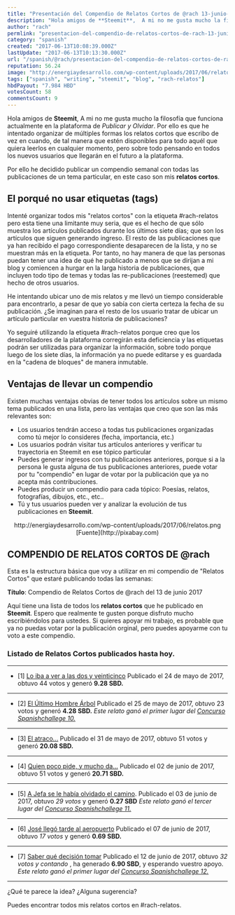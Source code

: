 ```yaml
---
title: "Presentación del Compendio de Relatos Cortos de @rach 13-junio-2017"
description: "Hola amigos de **Steemit**,  A mi no me gusta mucho la filosofía que funciona actualmente en la plataforma de *Publicar y Olvidar*. Por ello es que he..."
author: "rach"
permlink: "presentacion-del-compendio-de-relatos-cortos-de-rach-13-junio-2017"
category: "spanish"
created: "2017-06-13T10:08:39.000Z"
lastUpdate: "2017-06-13T10:13:30.000Z"
url: "/spanish/@rach/presentacion-del-compendio-de-relatos-cortos-de-rach-13-junio-2017"
reputation: 56.24
image: "http://energiaydesarrollo.com/wp-content/uploads/2017/06/relatos.png"
tags: ["spanish", "writing", "steemit", "blog", "rach-relatos"]
hbdPayout: "7.984 HBD"
votesCount: 58
commentsCount: 9
---
```


Hola amigos de **Steemit**, 
A mi no me gusta mucho la filosofía que funciona actualmente en la plataforma de *Publicar y Olvidar*. Por ello es que he intentado organizar de múltiples formas los relatos cortos que escribo de vez en cuando, de tal manera que estén disponibles para todo aquél que quiera leerlos en cualquier momento, pero sobre todo pensando en todos los nuevos usuarios que llegarán en el futuro a la plataforma. 

Por ello he decidido publicar un compendio semanal con todas las publicaciones de un tema particular, en este caso son mis **relatos cortos**. 

## El porqué no usar etiquetas (tags)
Intenté organizar todos mis "relatos cortos" con la etiqueta #rach-relatos pero esta tiene una limitante muy seria, que es el hecho de que sólo muestra los artículos publicados durante los últimos siete días; que son los artículos que siguen generando ingreso. El resto de las publicaciones que ya han recibido el pago correspondiente desaparecen de la lista, y no se muestran más en la etiqueta. Por tanto, no hay manera de que las personas puedan tener una idea de qué he publicado a menos que se dirijan a mi blog y comiencen a hurgar en la larga historia de publicaciones, que incluyen todo tipo de temas y  todas las re-publicaciones (reestemed) que hecho de otros usuarios. 

He intentando ubicar uno de mis relatos y me llevó un tiempo considerable para encontrarlo, a pesar de que yo sabía con cierta certeza la fecha de su publicación. ¿Se imaginan para el resto de los usuario tratar de ubicar un artículo particular en vuestra historia de publicaciones?

Yo seguiré utilizando la etiqueta #rach-relatos porque creo que los desarrolladores de la plataforma corregirán esta deficiencia y las etiquetas podrán ser utilizadas para organizar la información,  sobre todo porque luego de los siete días, la información ya no puede editarse y es guardada en la "cadena de bloques" de manera inmutable. 

## Ventajas de llevar un compendio

Existen muchas ventajas obvias de tener todos los artículos sobre un mismo tema publicados en una lista, pero las ventajas que creo que son las más relevantes son:

- Los usuarios tendrán acceso a todas tus publicaciones organizadas como tú mejor lo consideres (fecha, importancia, etc.)
- Los usuarios podrán visitar tus artículos anteriores y verificar tu trayectoria en Steemit en ese tópico particular
-  Puedes generar ingresos con tu publicaciones anteriores, porque si a la persona le gusta alguna de tus publicaciones anteriores, puede votar por tu "compendio" en lugar de votar por la publicación que ya no acepta más contribuciones.
- Puedes producir un compendio para cada tópico: Poesías, relatos, fotografías, dibujos, etc., etc..
- Tú y tus usuarios pueden ver y analizar la evolución de tus publicaciones en **Steemit**. 

<center>http://energiaydesarrollo.com/wp-content/uploads/2017/06/relatos.png</center>

<center>[Fuente](http://pixabay.com)</center>



## COMPENDIO DE RELATOS CORTOS DE @rach

Esta es la estructura básica que voy a utilizar en mi compendio de "Relatos Cortos" que estaré publicando todas las semanas:

**Título**: Compendio de Relatos Cortos de @rach del 13 de junio 2017

Aquí tiene una lista de todos los **relatos cortos** que he publicado en **Steemit**. Espero que realmente te gusten porque disfruto mucho escribiéndolos para ustedes. Si quieres apoyar mi trabajo, es probable que ya no puedas votar por la publicación orginal, pero puedes apoyarme con tu voto a este compendio.


### Listado de Relatos Cortos publicados hasta hoy.
---
- [1] [Lo iba a ver a las dos y veinticinco](https://steemit.com/spanish/@rach/lo-iba-a-ver-a-las-dos-y-veinticinco)
Publicado el 24  de mayo de 2017, obtuvo  44 votos y generó **9.28 SBD.**
---
- [2] [ El Último Hombre Árbol](https://steemit.com/spanishchallenge/@rach/spanishchallenge-10-entrada-1-el-ultimo-hombre-arbol)
Publicado el 25 de mayo de 2017, obtuvo 23 votos y generó **4.28 SBD.**
*Este relato ganó el primer lugar del [Concurso Spanishchallege 10.](https://steemit.com/spanish/@spanish-trail/ganadores-spanishchallenge-10-spanishchallenge-11#@rach/re-tincho-re-rach-re-spanish-trail-ganadores-spanishchallenge-10-spanishchallenge-11-20170530t171703268z)*
---
- [3] [El atraco...](https://steemit.com/spanish/@rach/relato-corto-el-atraco)
Publicado el 31 de mayo de 2017, obtuvo 51 votos y generó **20.08 SBD.**
---
- [4] [Quien poco pide, y mucho da...](https://steemit.com/spanish/@rach/relato-corto-quien-poco-pide-y-mucho-da)
Publicado el 02 de junio de 2017, obtuvo 51 votos y generó **20.71 SBD.**
---
- [5] [A Jefa se le había olvidado el camino](https://steemit.com/spanishchallenge/@rach/spanishchallenge-11-entrada-01-a-jefa-se-le-habia-olvidado-el-camino).
Publicado el 03 de junio de 2017, obtuvo *29 votos* y generó **0.27 SBD**
*Este relato ganó el tercer lugar del [Concurso Spanishchallege 11.](https://steemit.com/spanish/@spanish-trail/ganadores-spanishchallenge-11-spanishchallenge-12#@rach/re-spanish-trail-ganadores-spanishchallenge-11-spanishchallenge-12-20170606t022639949z)*
---
- [6] [José llegó tarde al aeropuerto](https://steemit.com/spanish/@rach/relato-corto-jose-llego-tarde-al-aeropuerto)
Publicado el 07 de junio de 2017, obtuvo *17 votos* y generó **0.69 SBD.**
---
- [7] [Saber qué decisión tomar](https://steemit.com/spanishchallenge/@rach/spanishchallenge-12-entrada-1-saber-que-decision-tomar)
Publicado el 12 de junio de 2017, obtuvo *32 votos y contando* ,  ha generado **6.90 SBD**, y esperando vuestro apoyo.
*Este relato ganó el primer lugar del [Concurso Spanishchallege 12.](https://steemit.com/spanish/@spanish-trail/ganadores-spanichchallenge-12-spanishchallenge-13)*
---

¿Qué te parece la idea? ¿Alguna sugerencia?

Puedes encontrar todos mis relatos cortos en #rach-relatos.